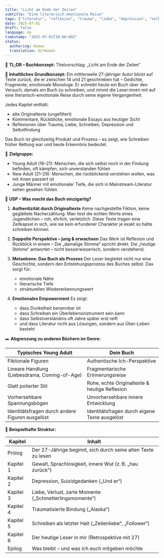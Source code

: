 ```yaml
---
title: "Licht am Ende der Zeilen"
subtitle: "Eine literarisch-emotionale Reise"
tags: ["literatur", "reflexion", "trauma", "liebe", "depression", "selbstfindung"]
date: 2025-07-01
draft: false
language: de
timestamp: "2025-07-01T10:00:00Z"
status:
  authoring: Human
  translation: AI+Human
---
```


📖 **TL;DR – Buchkonzept:**
Titelvorschlag: „Licht am Ende der Zeilen“

🧭 **Inhaltliches Grundkonzept:**
Ein mittlerweile 27-jähriger Autor blickt auf Texte zurück, die er zwischen 14 und 21 geschrieben hat – Gedichte, Fragmente, emotionale Monologe.
Er schreibt heute ein Buch über den Versuch, damals ein Buch zu schreiben, und nimmt die Leser:innen mit auf eine literarisch-emotionale Reise durch seine eigene Vergangenheit.

Jedes Kapitel enthält:

- alte Originaltexte (ungefiltert)
- Kommentare, Rückblicke, emotionale Essays aus heutiger Sicht
- Reflexionen über Trauma, Liebe, Schreiben, Depression und Selbstfindung

Das Buch ist gleichzeitig Produkt und Prozess – es zeigt, wie Schreiben früher Rettung war und heute Erkenntnis bedeutet.

🎯 **Zielgruppe:**

- Young Adult (16–21): Menschen, die sich selbst noch in der Findung befinden, oft kämpfen, sich unverstanden fühlen
- New Adult (21–29): Menschen, die rückblickend verstehen wollen, was mit ihnen passiert ist
- Junge Männer mit emotionaler Tiefe, die sich in Mainstream-Literatur selten gesehen fühlen

💎 **USP – Was macht das Buch einzigartig?**

1. **Authentizität durch Originaltexte**
   Keine nachgestellte Fiktion, keine geglättete Nacherzählung:
   Man liest die echten Worte eines Jugendlichen – roh, ehrlich, verletzlich.
   Diese Texte tragen eine Zeitkapsel in sich, wie sie kein erfundener Charakter je exakt so hätte schreiben können.

2. **Doppelte Perspektive – jung & erwachsen**
   Das Werk ist Reflexion und Rückblick in einem –
   Die „damalige Stimme“ spricht direkt. Die „heutige Stimme“ antwortet – nicht besserwisserisch, sondern verstehend.

3. **Metaebene: Das Buch als Prozess**
   Der Leser begleitet nicht nur eine Geschichte, sondern den Entstehungsprozess des Buches selbst.
   Das sorgt für:
   - emotionale Nähe
   - literarische Tiefe
   - strukturellen Wiedererkennungswert

4. **Emotionales Empowerment**
   Es zeigt:
   - dass Dunkelheit benennbar ist
   - dass Schreiben ein Überlebensinstrument sein kann
   - dass Selbstverständnis oft Jahre später erst reift
   - und dass Literatur nicht aus Lösungen, sondern aus Über-Leben besteht

✒️ **Abgrenzung zu anderen Büchern im Genre:**

| Typisches Young Adult | Dein Buch |
|-----------------------|-----------|
| Fiktionale Figuren    | Authentische Ich-Perspektive |
| Lineare Handlung (Liebesdrama, Coming-of-Age) | Fragmentarische Erinnerungsreise |
| Glatt polierter Stil  | Rohe, echte Originaltexte & heutige Reflexion |
| Vorhersehbare Spannungsbögen | Unvorhersehbare innere Entwicklung |
| Identitätsfragen durch andere Figuren ausgelöst | Identitätsfragen durch eigene Texte ausgelöst |

🧩 **Beispielhafte Struktur:**

| Kapitel   | Inhalt |
|-----------|--------|
| Prolog    | Der 27-Jährige beginnt, sich durch seine alten Texte zu lesen |
| Kapitel 1 | Gewalt, Sprachlosigkeit, innere Wut (z. B. „hau zurück“) |
| Kapitel 2 | Depression, Suizidgedanken („Und er“) |
| Kapitel 3 | Liebe, Verlust, zarte Momente („Schmetterlingsmomente“) |
| Kapitel 4 | Traumatisierte Bindung („Alaska“) |
| Kapitel 5 | Schreiben als letzter Halt („Zeilenliebe“, „Follower“) |
| Kapitel 6 | Der heutige Leser in mir (Retrospektive mit 27) |
| Epilog    | Was bleibt – und was ich euch mitgeben möchte |
